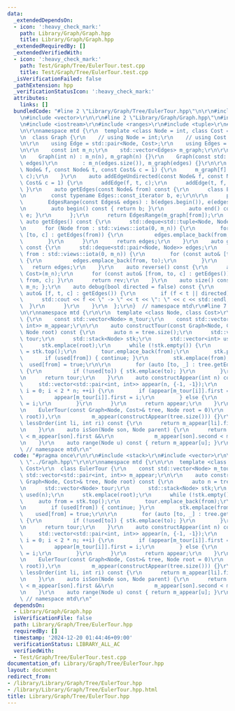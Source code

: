 ```yaml
---
data:
  _extendedDependsOn:
  - icon: ':heavy_check_mark:'
    path: Library/Graph/Graph.hpp
    title: Library/Graph/Graph.hpp
  _extendedRequiredBy: []
  _extendedVerifiedWith:
  - icon: ':heavy_check_mark:'
    path: Test/Graph/Tree/EulerTour.test.cpp
    title: Test/Graph/Tree/EulerTour.test.cpp
  _isVerificationFailed: false
  _pathExtension: hpp
  _verificationStatusIcon: ':heavy_check_mark:'
  attributes:
    links: []
  bundledCode: "#line 2 \"Library/Graph/Tree/EulerTour.hpp\"\n\r\n#include <stack>\r\
    \n#include <vector>\r\n\r\n#line 2 \"Library/Graph/Graph.hpp\"\n#include <deque>\r\
    \n#include <iostream>\r\n#include <ranges>\r\n#include <tuple>\r\n#line 7 \"Library/Graph/Graph.hpp\"\
    \n\r\nnamespace mtd {\r\n  template <class Node = int, class Cost = long long>\r\
    \n  class Graph {\r\n    // using Node = int;\r\n    // using Cost = long long;\r\
    \n\r\n    using Edge = std::pair<Node, Cost>;\r\n    using Edges = std::vector<Edge>;\r\
    \n\r\n    const int m_n;\r\n    std::vector<Edges> m_graph;\r\n\r\n  public:\r\
    \n    Graph(int n) : m_n(n), m_graph(n) {}\r\n    Graph(const std::vector<Edges>&\
    \ edges)\r\n        : m_n(edges.size()), m_graph(edges) {}\r\n\r\n    auto addEdge(const\
    \ Node& f, const Node& t, const Cost& c = 1) {\r\n      m_graph[f].emplace_back(t,\
    \ c);\r\n    }\r\n    auto addEdgeUndirected(const Node& f, const Node& t, const\
    \ Cost& c = 1) {\r\n      addEdge(f, t, c);\r\n      addEdge(t, f, c);\r\n   \
    \ }\r\n    auto getEdges(const Node& from) const {\r\n      class EdgesRange {\r\
    \n        const typename Edges::const_iterator b, e;\r\n\r\n      public:\r\n\
    \        EdgesRange(const Edges& edges) : b(edges.begin()), e(edges.end()) {}\r\
    \n        auto begin() const { return b; }\r\n        auto end() const { return\
    \ e; }\r\n      };\r\n      return EdgesRange(m_graph[from]);\r\n    }\r\n   \
    \ auto getEdges() const {\r\n      std::deque<std::tuple<Node, Node, Cost>> edges;\r\
    \n      for (Node from : std::views::iota(0, m_n)) {\r\n        for (const auto&\
    \ [to, c] : getEdges(from)) {\r\n          edges.emplace_back(from, to, c);\r\n\
    \        }\r\n      }\r\n      return edges;\r\n    }\r\n    auto getEdgesExcludeCost()\
    \ const {\r\n      std::deque<std::pair<Node, Node>> edges;\r\n      for (Node\
    \ from : std::views::iota(0, m_n)) {\r\n        for (const auto& [to, _] : getEdges(from))\
    \ {\r\n          edges.emplace_back(from, to);\r\n        }\r\n      }\r\n   \
    \   return edges;\r\n    }\r\n    auto reverse() const {\r\n      auto rev = Graph<Node,\
    \ Cost>(m_n);\r\n      for (const auto& [from, to, c] : getEdges()) { rev.addEdge(to,\
    \ from, c); }\r\n      return rev;\r\n    }\r\n    auto size() const { return\
    \ m_n; };\r\n    auto debug(bool directed = false) const {\r\n      for (const\
    \ auto& [f, t, c] : getEdges()) {\r\n        if (f < t || directed) {\r\n    \
    \      std::cout << f << \" -> \" << t << \": \" << c << std::endl;\r\n      \
    \  }\r\n      }\r\n    }\r\n  };\r\n}  // namespace mtd\r\n#line 7 \"Library/Graph/Tree/EulerTour.hpp\"\
    \n\r\nnamespace mtd {\r\n\r\n  template <class Node, class Cost>\r\n  class EulerTour\
    \ {\r\n    const std::vector<Node> m_tour;\r\n    const std::vector<std::pair<int,\
    \ int>> m_appear;\r\n\r\n    auto constructTour(const Graph<Node, Cost>& tree,\
    \ Node root) const {\r\n      auto n = tree.size();\r\n      std::vector<Node>\
    \ tour;\r\n      std::stack<Node> stk;\r\n      std::vector<int> used(n);\r\n\
    \      stk.emplace(root);\r\n      while (!stk.empty()) {\r\n        auto from\
    \ = stk.top();\r\n        tour.emplace_back(from);\r\n        stk.pop();\r\n \
    \       if (used[from]) { continue; }\r\n        stk.emplace(from);\r\n      \
    \  used[from] = true;\r\n\r\n        for (auto [to, _] : tree.getEdges(from))\
    \ {\r\n          if (!used[to]) { stk.emplace(to); }\r\n        }\r\n      }\r\
    \n      return tour;\r\n    }\r\n    auto constructAppear(int n) const {\r\n \
    \     std::vector<std::pair<int, int>> appear(n, {-1, -1});\r\n      for (int\
    \ i = 0; i < 2 * n; ++i) {\r\n        if (appear[m_tour[i]].first == -1) {\r\n\
    \          appear[m_tour[i]].first = i;\r\n        } else {\r\n          appear[m_tour[i]].second\
    \ = i;\r\n        }\r\n      }\r\n      return appear;\r\n    }\r\n\r\n  public:\r\
    \n    EulerTour(const Graph<Node, Cost>& tree, Node root = 0)\r\n        : m_tour(constructTour(tree,\
    \ root)),\r\n          m_appear(constructAppear(tree.size())) {}\r\n\r\n    auto\
    \ lessOrder(int li, int ri) const {\r\n      return m_appear[li].first < m_appear[ri].first;\r\
    \n    }\r\n    auto isSon(Node son, Node parent) {\r\n      return m_appear[parent].first\
    \ < m_appear[son].first &&\r\n             m_appear[son].second < m_appear[parent].second;\r\
    \n    }\r\n    auto range(Node u) const { return m_appear[u]; }\r\n  };\r\n} \
    \ // namespace mtd\r\n"
  code: "#pragma once\r\n\r\n#include <stack>\r\n#include <vector>\r\n\r\n#include\
    \ \"../Graph.hpp\"\r\n\r\nnamespace mtd {\r\n\r\n  template <class Node, class\
    \ Cost>\r\n  class EulerTour {\r\n    const std::vector<Node> m_tour;\r\n    const\
    \ std::vector<std::pair<int, int>> m_appear;\r\n\r\n    auto constructTour(const\
    \ Graph<Node, Cost>& tree, Node root) const {\r\n      auto n = tree.size();\r\
    \n      std::vector<Node> tour;\r\n      std::stack<Node> stk;\r\n      std::vector<int>\
    \ used(n);\r\n      stk.emplace(root);\r\n      while (!stk.empty()) {\r\n   \
    \     auto from = stk.top();\r\n        tour.emplace_back(from);\r\n        stk.pop();\r\
    \n        if (used[from]) { continue; }\r\n        stk.emplace(from);\r\n    \
    \    used[from] = true;\r\n\r\n        for (auto [to, _] : tree.getEdges(from))\
    \ {\r\n          if (!used[to]) { stk.emplace(to); }\r\n        }\r\n      }\r\
    \n      return tour;\r\n    }\r\n    auto constructAppear(int n) const {\r\n \
    \     std::vector<std::pair<int, int>> appear(n, {-1, -1});\r\n      for (int\
    \ i = 0; i < 2 * n; ++i) {\r\n        if (appear[m_tour[i]].first == -1) {\r\n\
    \          appear[m_tour[i]].first = i;\r\n        } else {\r\n          appear[m_tour[i]].second\
    \ = i;\r\n        }\r\n      }\r\n      return appear;\r\n    }\r\n\r\n  public:\r\
    \n    EulerTour(const Graph<Node, Cost>& tree, Node root = 0)\r\n        : m_tour(constructTour(tree,\
    \ root)),\r\n          m_appear(constructAppear(tree.size())) {}\r\n\r\n    auto\
    \ lessOrder(int li, int ri) const {\r\n      return m_appear[li].first < m_appear[ri].first;\r\
    \n    }\r\n    auto isSon(Node son, Node parent) {\r\n      return m_appear[parent].first\
    \ < m_appear[son].first &&\r\n             m_appear[son].second < m_appear[parent].second;\r\
    \n    }\r\n    auto range(Node u) const { return m_appear[u]; }\r\n  };\r\n} \
    \ // namespace mtd\r\n"
  dependsOn:
  - Library/Graph/Graph.hpp
  isVerificationFile: false
  path: Library/Graph/Tree/EulerTour.hpp
  requiredBy: []
  timestamp: '2024-12-20 01:44:46+09:00'
  verificationStatus: LIBRARY_ALL_AC
  verifiedWith:
  - Test/Graph/Tree/EulerTour.test.cpp
documentation_of: Library/Graph/Tree/EulerTour.hpp
layout: document
redirect_from:
- /library/Library/Graph/Tree/EulerTour.hpp
- /library/Library/Graph/Tree/EulerTour.hpp.html
title: Library/Graph/Tree/EulerTour.hpp
---
```

